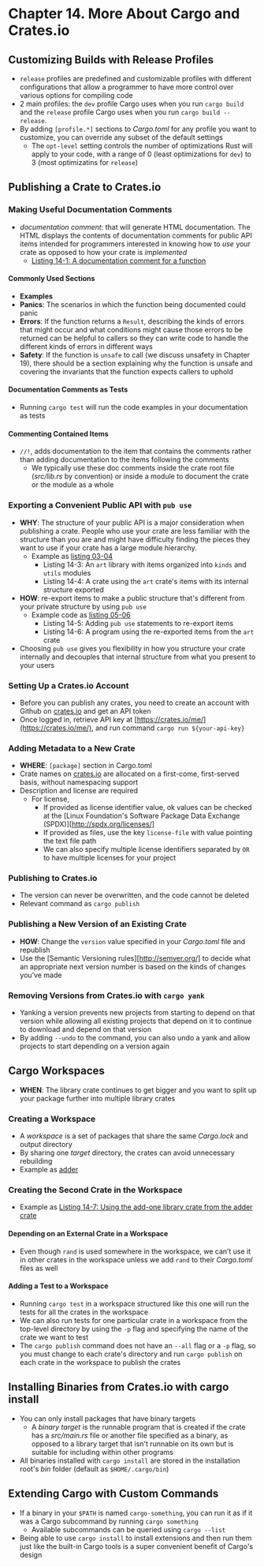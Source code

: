 # Chapter 14. More About Cargo and Crates.io

## Customizing Builds with Release Profiles
- `release` profiles are predefined and customizable profiles with different configurations that allow a programmer to have more control over various options for compiling code
- 2 main profiles: the `dev` profile Cargo uses when you run `cargo build` and the `release` profile Cargo uses when you run `cargo build --release`.
- By adding `[profile.*]` sections to *Cargo.toml* for any profile you want to customize, you can override any subset of the default settings
    - The `opt-level` setting controls the number of optimizations Rust will apply to your code, with a range of 0 (least optimizations for `dev`) to 3 (most optimizatins for `release`)

## Publishing a Crate to Crates.io
### Making Useful Documentation Comments
- *documentation comment*: that will generate HTML documentation. The HTML
displays the contents of documentation comments for public API items intended
for programmers interested in knowing how to *use* your crate as opposed to how
your crate is *implemented*
    - [Listing 14-1: A documentation comment for a function](./listings/_01/src/main.rs)

#### Commonly Used Sections
- **Examples**
- **Panics**: The scenarios in which the function being documented could panic
- **Errors**: If the function returns a `Result`, describing the kinds of
  errors that might occur and what conditions might cause those errors to be
  returned can be helpful to callers so they can write code to handle the
  different kinds of errors in different ways
- **Safety**: If the function is `unsafe` to call (we discuss unsafety in
  Chapter 19), there should be a section explaining why the function is unsafe
  and covering the invariants that the function expects callers to uphold

#### Documentation Comments as Tests
- Running `cargo test` will run the code examples in your documentation as tests

#### Commenting Contained Items
- `//!`, adds documentation to the item that contains the comments rather than adding documentation to the items following the comments
  - We typically use these doc comments inside the crate root file (*src/lib.rs* by convention) or inside a module to document the crate or the module as a whole

### Exporting a Convenient Public API with `pub use`
- **WHY**: The structure of your public API is a major consideration when publishing a
crate. People who use your crate are less familiar with the structure than you
are and might have difficulty finding the pieces they want to use if your crate
has a large module hierarchy.
    - Example as [listing 03-04](./listings/_03_04/src/main.rs)
      - Listing 14-3: An `art` library with items organized into `kinds` and `utils` modules
      - Listing 14-4: A crate using the `art` crate's items with its internal structure exported
- **HOW**: re-export items to make a public structure that's different from your private structure by using `pub use`
    - Example code as [listing 05-06](./listings/_05_06/src/lib.rs)
      - Listing 14-5: Adding `pub use` statements to re-export items
      - Listing 14-6: A program using the re-exported items from the `art` crate
- Choosing `pub use` gives you flexibility in how you structure your crate internally and decouples that internal structure from what you present to your users

### Setting Up a Crates.io Account
- Before you can publish any crates, you need to create an account with Github on [crates.io](https://crates.io/) and get an API token
- Once logged in, retrieve API key at [https://crates.io/me/](https://crates.io/me/), and run command `cargo run ${your-api-key}`

### Adding Metadata to a New Crate
- **WHERE**: `[package]` section in Cargo.toml
- Crate names on [crates.io](https://crates.io/) are allocated on a first-come, first-served basis, without namespacing support
- Description and license are required 
    - For license,
      - If provided as license identifier value, ok values can be checked at the [Linux Foundation's Software Package Data Exchange (SPDX)][http://spdx.org/licenses/]
      - If provided as files, use the key `license-file` with value pointing the text file path
      - We can also specify multiple license identifiers separated by `OR` to have multiple licenses for your project

### Publishing to Crates.io
- The version can never be overwritten, and the code cannot be deleted
- Relevant command as `cargo publish`

### Publishing a New Version of an Existing Crate
- **HOW**: Change the `version` value specified in your *Cargo.toml* file and republish
- Use the [Semantic Versioning rules][http://semver.org/] to decide what an appropriate next version number is based on the kinds of changes you’ve made

### Removing Versions from Crates.io with `cargo yank`
- Yanking a version prevents new projects from starting to depend on that version
while allowing all existing projects that depend on it to continue to download
and depend on that version
- By adding `--undo` to the command, you can also undo a yank and allow projects
to start depending on a version again

## Cargo Workspaces
- **WHEN**: The library crate continues to get bigger and you want to split up your package further into multiple library crates
### Creating a Workspace
- A *workspace* is a set of packages that share the same *Cargo.lock* and output
directory
- By sharing one *target* directory, the crates can avoid unnecessary rebuilding
- Example as [adder]()
### Creating the Second Crate in the Workspace
- Example as [Listing 14-7: Using the add-one library crate from the adder crate]()

#### Depending on an External Crate in a Workspace
- Even though `rand` is used somewhere in the workspace, we can’t use it in other crates in the workspace unless we add `rand` to their *Cargo.toml* files as well

#### Adding a Test to a Workspace
- Running `cargo test` in a workspace structured like this one will run the tests for all the crates in the workspace
- We can also run tests for one particular crate in a workspace from the top-level directory by using the `-p` flag and specifying the name of the crate we want to test
- The `cargo publish` command does not have an `--all` flag or a `-p` flag, so you must change to each crate's directory and run `cargo publish` on each crate in the workspace to publish the crates

## Installing Binaries from Crates.io with cargo install
- You can only install packages that have binary targets
  - A *binary target* is the runnable program that is created if the crate has a *src/main.rs* file or another file specified as a binary, as opposed to a library target that isn't runnable on its own but is suitable for including within other programs
- All binaries installed with `cargo install` are stored in the installation root's *bin* folder (default as `$HOME/.cargo/bin`)

## Extending Cargo with Custom Commands
- If a binary in your `$PATH` is named `cargo-something`, you can run it as if it was a Cargo subcommand by running `cargo something`
    - Available subcommands can be queried using `cargo --list`
- Being able to use `cargo install` to install extensions and then run them just like the built-in Cargo tools is a super convenient benefit of Cargo's design